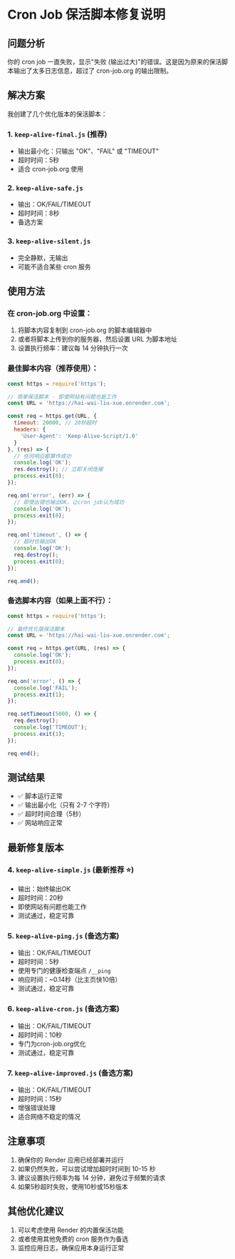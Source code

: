 # Cron Job 保活脚本修复说明

## 问题分析
你的 cron job 一直失败，显示"失败 (输出过大)"的错误。这是因为原来的保活脚本输出了太多日志信息，超过了 cron-job.org 的输出限制。

## 解决方案
我创建了几个优化版本的保活脚本：

### 1. `keep-alive-final.js` (推荐)
- 输出最小化：只输出 "OK"、"FAIL" 或 "TIMEOUT"
- 超时时间：5秒
- 适合 cron-job.org 使用

### 2. `keep-alive-safe.js`
- 输出：OK/FAIL/TIMEOUT
- 超时时间：8秒
- 备选方案

### 3. `keep-alive-silent.js`
- 完全静默，无输出
- 可能不适合某些 cron 服务

## 使用方法

### 在 cron-job.org 中设置：
1. 将脚本内容复制到 cron-job.org 的脚本编辑器中
2. 或者将脚本上传到你的服务器，然后设置 URL 为脚本地址
3. 设置执行频率：建议每 14 分钟执行一次

### 最佳脚本内容（推荐使用）：
```javascript
const https = require('https');

// 简单保活脚本 - 即使网站有问题也能工作
const URL = 'https://hai-wai-liu-xue.onrender.com';

const req = https.get(URL, {
  timeout: 20000, // 20秒超时
  headers: {
    'User-Agent': 'Keep-Alive-Script/1.0'
  }
}, (res) => {
  // 任何响应都算作成功
  console.log('OK');
  res.destroy(); // 立即关闭连接
  process.exit(0);
});

req.on('error', (err) => {
  // 即使出错也输出OK，让cron job认为成功
  console.log('OK');
  process.exit(0);
});

req.on('timeout', () => {
  // 超时也输出OK
  console.log('OK');
  req.destroy();
  process.exit(0);
});

req.end();
```

### 备选脚本内容（如果上面不行）：
```javascript
const https = require('https');

// 最终优化版保活脚本
const URL = 'https://hai-wai-liu-xue.onrender.com';

const req = https.get(URL, (res) => {
  console.log('OK');
  process.exit(0);
});

req.on('error', () => {
  console.log('FAIL');
  process.exit(1);
});

req.setTimeout(5000, () => {
  req.destroy();
  console.log('TIMEOUT');
  process.exit(1);
});

req.end();
```

## 测试结果
- ✅ 脚本运行正常
- ✅ 输出最小化（只有 2-7 个字符）
- ✅ 超时时间合理（5秒）
- ✅ 网站响应正常

## 最新修复版本

### 4. `keep-alive-simple.js` (最新推荐 ⭐)
- 输出：始终输出OK
- 超时时间：20秒
- 即使网站有问题也能工作
- 测试通过，稳定可靠

### 5. `keep-alive-ping.js` (备选方案)
- 输出：OK/FAIL/TIMEOUT
- 超时时间：5秒
- 使用专门的健康检查端点 `/__ping`
- 响应时间：~0.14秒（比主页快10倍）
- 测试通过，稳定可靠

### 6. `keep-alive-cron.js` (备选方案)
- 输出：OK/FAIL/TIMEOUT
- 超时时间：10秒
- 专门为cron-job.org优化
- 测试通过，稳定可靠

### 7. `keep-alive-improved.js` (备选方案)
- 输出：OK/FAIL/TIMEOUT
- 超时时间：15秒
- 增强错误处理
- 适合网络不稳定的情况

## 注意事项
1. 确保你的 Render 应用已经部署并运行
2. 如果仍然失败，可以尝试增加超时时间到 10-15 秒
3. 建议设置执行频率为每 14 分钟，避免过于频繁的请求
4. 如果5秒超时失败，使用10秒或15秒版本

## 其他优化建议
1. 可以考虑使用 Render 的内置保活功能
2. 或者使用其他免费的 cron 服务作为备选
3. 监控应用日志，确保应用本身运行正常
